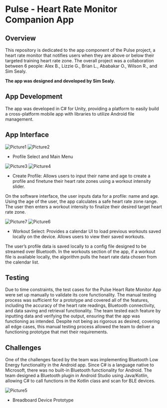 # Pulse - Heart Rate Monitor Companion App

## Overview
This repository is dedicated to the app component of the Pulse project, a heart rate monitor that notifies users when they are above or below their targeted training heart rate zone. The overall project was a collaboration between 6 people: Alex B., Lizzie G., Brian L., Ababakar O., Wilson R., and Sim Sealy. 

**The app was designed and developed by Sim Sealy.**

## App Development
The app was developed in C# for Unity, providing a platform to easily build a cross-platform mobile app with libraries to utilize Android file management.

## App Interface
![Picture1](https://user-images.githubusercontent.com/14210389/215823857-04584073-b2e4-4eef-988e-5bb950a48072.png)
![Picture2](https://user-images.githubusercontent.com/14210389/215823881-ae11597e-8557-45a4-937d-eb09c782bdbf.png)
- Profile Select and Main Menu


![Picture3](https://user-images.githubusercontent.com/14210389/215823952-05a1d01f-4689-42ba-8d90-033efcb2427c.png)
![Picture4](https://user-images.githubusercontent.com/14210389/215823964-6486bc1d-120d-4825-a52f-e33e128baa13.png)
- Create Profile: Allows users to input their name and age to create a profile and finetune their heart rate zones using a workout intensity slider.

On the software interface, the user inputs data for a profile: name and age. Using the age of the user, the app calculates a safe heart rate zone range. The user then enters a workout intensity to finalize their desired target heart rate zone.

![Picture7](https://user-images.githubusercontent.com/14210389/215823984-34f9a0bf-fd68-49f7-8550-ea491804708d.png)
![Picture6](https://user-images.githubusercontent.com/14210389/215824002-572bc582-129b-4113-8998-06f9149fbb67.png)
- Workout Select: Provides a calendar UI to load previous workouts saved locally on the device.
Allows users to view their saved workouts.

The user’s profile data is saved locally to a config file designed to be streamed over Bluetooth. In the workouts section of the app, if a workout file is available locally, the algorithm pulls the heart rate data chosen from the calendar list.

## Testing
Due to time constraints, the test cases for the Pulse Heart Rate Monitor App were set up manually to validate its core functionality. The manual testing process was sufficient for a prototype and covered all of the features, including the accuracy of the heart rate readings, Bluetooth connectivity, and data saving and retrieval functionality. The team tested each feature by inputting data and verifying the output, ensuring that the app was functioning as intended. Despite not being as rigorous as desired, covering all edge cases, this manual testing process allowed the team to deliver a functioning prototype that met their requirements.

## Challenges
One of the challenges faced by the team was implementing Bluetooth Low Energy functionality in the Android app. Since C# is a language native to Microsoft, there was no built-in Bluetooth functionality for Android. The team designed a Bluetooth plugin in Android Studio using Java/Kotlin, allowing C# to call functions in the Kotlin class and scan for BLE devices.


![Picture5](https://user-images.githubusercontent.com/14210389/215824439-e28bada1-0149-449c-bda1-4a140196a814.png)
- Breadboard Device Prototype
